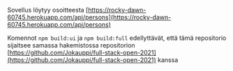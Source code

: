 Sovellus löytyy osoitteesta [https://rocky-dawn-60745.herokuapp.com/api/persons](https://rocky-dawn-60745.herokuapp.com/api/persons)

Komennot ```npm build:ui``` ja ```npm build:full``` edellyttävät, että tämä repositorio sijaitsee samassa hakemistossa repositorion [https://github.com/Jokauppi/full-stack-open-2021](https://github.com/Jokauppi/full-stack-open-2021) kanssa
